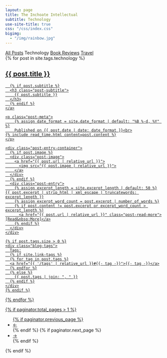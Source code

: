```yaml
---
layout: page
title: The Inchoate Intellectual
subtitle: Technology
use-site-title: true
css: "/css/index.css"
bigimg: 
  - "/img/rainbow.jpg"
---
```

<div class="list-filters">
  <a href="/" class="list-filter">All Posts</a>
  <span class="list-filter filter-selected">Technology</span>
  <a href="/bookreview" class="list-filter">Book Reviews</a>
  <a href="/travel" class="list-filter">Travel</a>
</div>

<div class="posts-list">
  {% for post in site.tags.technology %}
  <article class="post-preview">
    <a href="{{ post.url | relative_url }}">
	  <h2 class="post-title">{{ post.title }}</h2>

	  {% if post.subtitle %}
	  <h3 class="post-subtitle">
	    {{ post.subtitle }}
	  </h3>
	  {% endif %}
    </a>

    <p class="post-meta">
        {% assign date_format = site.date_format | default: "%B %-d, %Y" %}
        Published on {{ post.date | date: date_format }}<br>
	{% include read_time.html content=post.content %}
    </p>

    <div class="post-entry-container">
      {% if post.image %}
      <div class="post-image">
        <a href="{{ post.url | relative_url }}">
          <img src="{{ post.image | relative_url }}">
        </a>
      </div>
      {% endif %}
      <div class="post-entry">
        {% assign excerpt_length = site.excerpt_length | default: 50 %}
	{{ post.excerpt | strip_html | xml_escape | truncatewords: excerpt_length }}
        {% assign excerpt_word_count = post.excerpt | number_of_words %}
        {% if post.content != post.excerpt or excerpt_word_count > excerpt_length %}
          <a href="{{ post.url | relative_url }}" class="post-read-more">[Read&nbsp;More]</a>
        {% endif %}
      </div>
    </div>

    {% if post.tags.size > 0 %}
    <div class="blog-tags">
      Tags:
      {% if site.link-tags %}
      {% for tag in post.tags %}
      <a href="{{ '/tags' | relative_url }}#{{- tag -}}">{{- tag -}}</a>
      {% endfor %}
      {% else %}
        {{ post.tags | join: ", " }}
      {% endif %}
    </div>
    {% endif %}

   </article>
  {% endfor %}
</div>

{% if paginator.total_pages > 1 %}
<ul class="pager main-pager">
  {% if paginator.previous_page %}
  <li class="previous">
    <a href="{{ paginator.previous_page_path | relative_url }}">&larr;</a>
  </li>
  {% endif %}
  {% if paginator.next_page %}
  <li class="next">
    <a href="{{ paginator.next_page_path | relative_url }}">&rarr;</a>
  </li>
  {% endif %}
</ul>
{% endif %}
